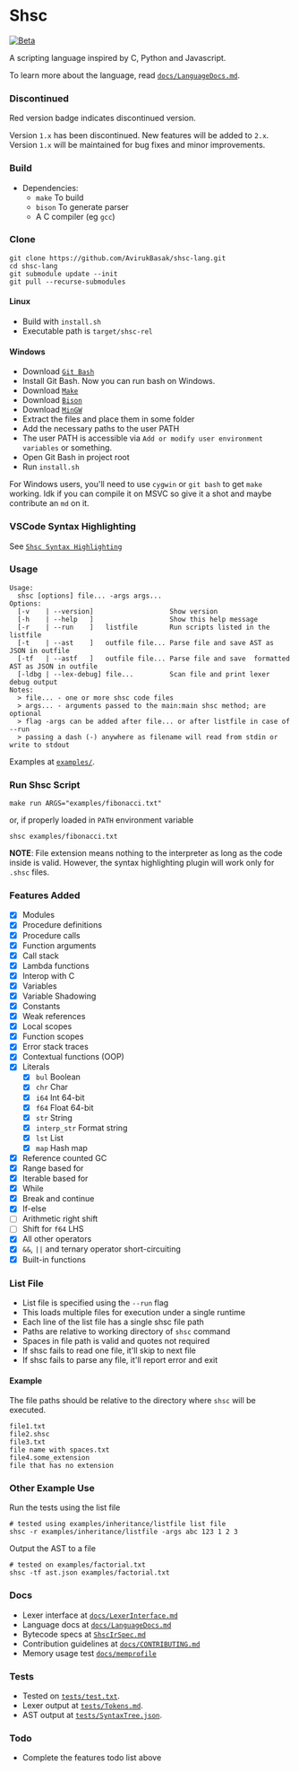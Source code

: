 # Shsc

[![Beta](https://img.shields.io/badge/Version-1.8%20Beta-red.svg)](https://github.com/AvirukBasak/shsc-lang/releases/tag/v1.8)

A scripting language inspired by C, Python and Javascript.

To learn more about the language, read [`docs/LanguageDocs.md`](docs/LanguageDocs.md).

### Discontinued

Red version badge indicates discontinued version.  

Version `1.x` has been discontinued. New features will be added to `2.x`.
Version `1.x` will be maintained for bug fixes and minor improvements.

### Build
- Dependencies:
    - `make` To build
    - `bison` To generate parser
    - A C compiler (eg `gcc`)

### Clone
```
git clone https://github.com/AvirukBasak/shsc-lang.git
cd shsc-lang
git submodule update --init
git pull --recurse-submodules
```

#### Linux
- Build with `install.sh`
- Executable path is `target/shsc-rel`

#### Windows
- Download [`Git Bash`](https://git-scm.com/)
- Install Git Bash. Now you can run bash on Windows.
- Download [`Make`](https://gnuwin32.sourceforge.net/packages/make.htm)
- Download [`Bison`](https://github.com/lexxmark/winflexbison/releases)
- Download [`MinGW`](https://github.com/skeeto/w64devkit/releases)
- Extract the files and place them in some folder
- Add the necessary paths to the user PATH
- The user PATH is accessible via `Add or modify user environment variables` or something.
- Open Git Bash in project root
- Run `install.sh`

For Windows users, you'll need to use `cygwin` or `git bash` to get `make` working.
Idk if you can compile it on MSVC so give it a shot and maybe contribute an `md` on it.

### VSCode Syntax Highlighting
See [`Shsc Syntax Highlighting`](https://github.com/AvirukBasak/shsc-syntax-highlighting)

### Usage
```
Usage:
  shsc [options] file... -args args...
Options:
  [-v    | --version]                   Show version
  [-h    | --help   ]                   Show this help message
  [-r    | --run    ]   listfile        Run scripts listed in the listfile
  [-t    | --ast    ]   outfile file... Parse file and save AST as JSON in outfile
  [-tf   | --astf   ]   outfile file... Parse file and save  formatted AST as JSON in outfile
  [-ldbg | --lex-debug] file...         Scan file and print lexer debug output
Notes:
  > file... - one or more shsc code files
  > args... - arguments passed to the main:main shsc method; are optional
  > flag -args can be added after file... or after listfile in case of --run
  > passing a dash (-) anywhere as filename will read from stdin or write to stdout
```

Examples at [`examples/`](examples/).

### Run Shsc Script
```
make run ARGS="examples/fibonacci.txt"
```

or, if properly loaded in `PATH` environment variable
```
shsc examples/fibonacci.txt
```

**NOTE**: File extension means nothing to the interpreter as long as the code inside is valid. However, the syntax highlighting plugin will work only for `.shsc` files.

### Features Added
- [x] Modules
- [x] Procedure definitions
- [x] Procedure calls
- [x] Function arguments
- [x] Call stack
- [x] Lambda functions
- [x] Interop with C
- [x] Variables
- [x] Variable Shadowing
- [x] Constants
- [x] Weak references
- [x] Local scopes
- [x] Function scopes
- [x] Error stack traces
- [x] Contextual functions (OOP)
- [x] Literals
    - [x] `bul` Boolean
    - [x] `chr` Char
    - [x] `i64` Int 64-bit
    - [x] `f64` Float 64-bit
    - [x] `str`  String
    - [x] `interp_str` Format string
    - [x] `lst` List
    - [x] `map` Hash map
- [x] Reference counted GC
- [x] Range based for
- [x] Iterable based for
- [x] While
- [x] Break and continue
- [x] If-else
- [ ] Arithmetic right shift
- [ ] Shift for `f64` LHS
- [x] All other operators
- [x] `&&`, `||` and ternary operator short-circuiting
- [x] Built-in functions

### List File
 - List file is specified using the `--run` flag
 - This loads multiple files for execution under a single runtime
 - Each line of the list file has a single shsc file path
 - Paths are relative to working directory of `shsc` command
 - Spaces in file path is valid and quotes not required
 - If shsc fails to read one file, it'll skip to next file
 - If shsc fails to parse any file, it'll report error and exit

#### Example
The file paths should be relative to the directory where `shsc` will be executed.
```
file1.txt
file2.shsc
file3.txt
file name with spaces.txt
file4.some_extension
file that has no extension
```

### Other Example Use
Run the tests using the list file
```
# tested using examples/inheritance/listfile list file
shsc -r examples/inheritance/listfile -args abc 123 1 2 3
```
Output the AST to a file
```
# tested on examples/factorial.txt
shsc -tf ast.json examples/factorial.txt
```

### Docs
- Lexer interface at [`docs/LexerInterface.md`](docs/LexerInterface.md)
- Language docs at [`docs/LanguageDocs.md`](docs/LanguageDocs.md)
- Bytecode specs at [`ShscIrSpec.md`](https://github.com/AvirukBasak/shsc-runtime/blob/main/docs/ShscIrSpec.md)
- Contribution guidelines at [`docs/CONTRIBUTING.md`](docs/CONTRIBUTING.md)
- Memory usage test [`docs/memprofile`](docs/memprofile)

### Tests
- Tested on [`tests/test.txt`](tests/test.txt).
- Lexer output at [`tests/Tokens.md`](tests/Tokens.md).
- AST output at [`tests/SyntaxTree.json`](tests/SyntaxTree.json).

### Todo
- Complete the features todo list above
